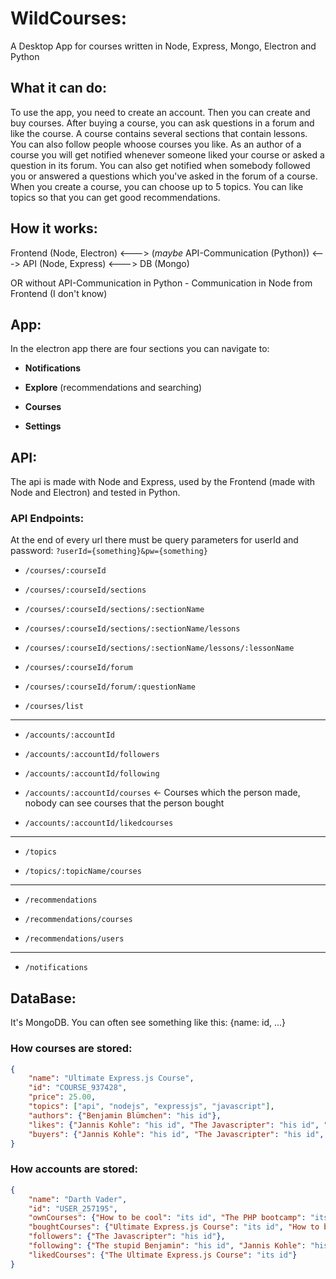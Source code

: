 # WildCourses:

A Desktop App for courses written in Node, Express, Mongo, Electron and Python

## What it can do:

To use the app, you need to create an account. Then you can create and buy courses.
After buying a course, you can ask questions in a forum and like the course.
A course contains several sections that contain lessons. You can also follow people
whoose courses you like. As an author of a course you will get notified whenever
someone liked your course or asked a question in its forum. You can also get notified
when somebody followed you or answered a questions which you've asked in the forum of a course.
When you create a course, you can choose up to 5 topics. You can like topics so that you
can get good recommendations.

## How it works:

Frontend (Node, Electron) <---> (*maybe* API-Communication (Python)) <---> API (Node, Express) <---> DB (Mongo)

OR without API-Communication in Python - Communication in Node from Frontend (I don't know)

## App:

In the electron app there are four sections you can navigate to:

- **Notifications**

- **Explore** (recommendations and searching)

- **Courses**

- **Settings**

## API:

The api is made with Node and Express, used by the Frontend (made with Node and Electron) and tested in Python.

### API Endpoints:

At the end of every url there must be query parameters for userId and password: ```?userId={something}&pw={something}```

- ```/courses/:courseId```

- ```/courses/:courseId/sections```

- ```/courses/:courseId/sections/:sectionName```

- ```/courses/:courseId/sections/:sectionName/lessons```

- ```/courses/:courseId/sections/:sectionName/lessons/:lessonName```

- ```/courses/:courseId/forum```

- ```/courses/:courseId/forum/:questionName```

- ```/courses/list```

-----------

- ```/accounts/:accountId```

- ```/accounts/:accountId/followers```

- ```/accounts/:accountId/following```

- ```/accounts/:accountId/courses``` <- Courses which the person made, nobody can see courses that the person bought

- ```/accounts/:accountId/likedcourses```

-----------

- ```/topics```

- ```/topics/:topicName/courses```

-----------

- ```/recommendations```

- ```/recommendations/courses```

- ```/recommendations/users```

-----------

- ```/notifications```

## DataBase:

It's MongoDB. You can often see something like this: {name: id, ...}

### How courses are stored:

```json
{
    "name": "Ultimate Express.js Course",
    "id": "COURSE_937428",
    "price": 25.00,
    "topics": ["api", "nodejs", "expressjs", "javascript"],
    "authors": {"Benjamin Blümchen": "his id"},
    "likes": {"Jannis Kohle": "his id", "The Javascripter": "his id", "Darth Vader": "his id"},
    "buyers": {"Jannis Kohle": "his id", "The Javascripter": "his id", "Darth Vader": "his id", "The Javascript Hater": "his id", "The stupid Benjamin": "his id"}
}
```

### How accounts are stored:

```json
{
    "name": "Darth Vader",
    "id": "USER_257195",
    "ownCourses": {"How to be cool": "its id", "The PHP bootcamp": "its id"},
    "boughtCourses": {"Ultimate Express.js Course": "its id", "How to become smart": "its id"},
    "followers": {"The Javascripter": "his id"},
    "following": {"The stupid Benjamin": "his id", "Jannis Kohle": "his id"},
    "likedCourses": {"The Ultimate Express.js Course": "its id"}
}
```
